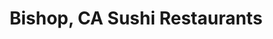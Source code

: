 ---
layout: city
title: Bishop, CA Sushi Restaurants
permalink: /california/bishop/
stateAbbr: CA
stateName: California
cityName: Bishop

---